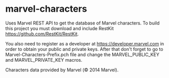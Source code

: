 marvel-characters
=================
Uses Marvel REST API to get the database of Marvel characters.
To build this project you must download and include RestKit https://github.com/RestKit/RestKit.

You also need to register as a developer at https://developer.marvel.com in order to obtain your public and private keys.
After that don't forget to go to Marvel-Characters-Prefix.pch file and change the MARVEL_PUBLIC_KEY and MARVEL_PRIVATE_KEY macros.

Characters data provided by Marvel (© 2014 Marvel).
